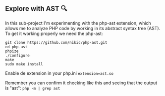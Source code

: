 ## Explore with AST 🔍

In this sub-project I'm experimenting with the php-ast extension, 
which allows me to analyze PHP code by working in its abstract syntax tree (AST).
To get it working properly we need the php-ast:

```
git clone https://github.com/nikic/php-ast.git
cd php-ast
phpize
./configure
make
sudo make install
```
Enable de extension in your php.ini
```extension=ast.so```

Remember you can confirm it checking like this and seeing that the output is "ast":
```php -m | grep ast```